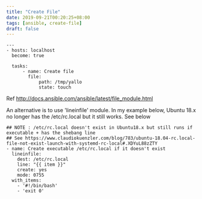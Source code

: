 ```yaml
---
title: "Create File"
date: 2019-09-21T00:20:25+08:00
tags: [ansible, create-file]
draft: false
---
```


```
---
- hosts: localhost
  become: true
   
  tasks:
      - name: Create file
        file:
            path: /tmp/yallo
            state: touch
```

Ref http://docs.ansible.com/ansible/latest/file_module.html

An alternative is to use 'lineinfile' module. In my example below, Ubuntu 18.x no longer has the /etc/rc.local but it still works. See below

```
## NOTE : /etc/rc.local doesn't exist in Ubuntu18.x but still runs if executable + has the shebang line
## See https://www.claudiokuenzler.com/blog/783/ubuntu-18.04-rc.local-file-not-exist-launch-with-systemd-rc-local#.XDYuL88zZTY
- name: Create executable /etc/rc.local if it doesn't exist
  lineinfile:
    dest: /etc/rc.local
    line: "{{ item }}"
    create: yes
    mode: 0755
  with_items:
    - '#!/bin/bash'
    - 'exit 0'
```
